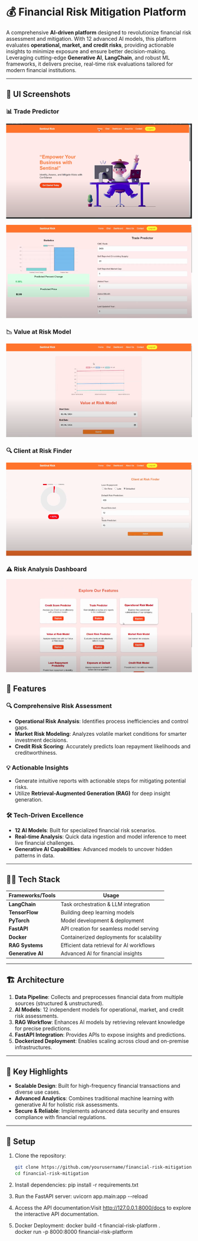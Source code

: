 # 💰 Financial Risk Mitigation Platform  

A comprehensive **AI-driven platform** designed to revolutionize financial risk assessment and mitigation. With 12 advanced AI models, this platform evaluates **operational, market, and credit risks**, providing actionable insights to minimize exposure and ensure better decision-making. Leveraging cutting-edge **Generative AI**, **LangChain**, and robust ML frameworks, it delivers precise, real-time risk evaluations tailored for modern financial institutions.

---
## 📸 UI Screenshots  

### 📊 Trade Predictor  
![Bank website ](https://github.com/simran1devloper/FinanciFinancial-Risk-Analytics-Systems-/blob/main/Screenshot%20From%202025-03-29%2017-42-35.png)  

![Trade Predictor](https://github.com/simran1devloper/FinanciFinancial-Risk-Analytics-Systems-/blob/main/Screenshot%20From%202025-03-29%2017-43-11.png)  


### 📉 Value at Risk Model  
![Value at Risk Model](https://github.com/simran1devloper/FinanciFinancial-Risk-Analytics-Systems-/blob/main/Screenshot%20From%202025-03-29%2017-43-50.png)  

### 🔍 Client at Risk Finder  
![Client at Risk Finder](https://github.com/simran1devloper/FinanciFinancial-Risk-Analytics-Systems-/blob/main/Screenshot%20From%202025-03-29%2017-44-02.png)  

### ⚠️ Risk Analysis Dashboard  
![Risk Analysis Dashboard](https://github.com/simran1devloper/FinanciFinancial-Risk-Analytics-Systems-/blob/main/Screenshot%20From%202025-03-29%2017-44-11.png)  



## 🚀 Features  

### 🔍 **Comprehensive Risk Assessment**  
- **Operational Risk Analysis**: Identifies process inefficiencies and control gaps.  
- **Market Risk Modeling**: Analyzes volatile market conditions for smarter investment decisions.  
- **Credit Risk Scoring**: Accurately predicts loan repayment likelihoods and creditworthiness.  

### 💡 **Actionable Insights**  
- Generate intuitive reports with actionable steps for mitigating potential risks.  
- Utilize **Retrieval-Augmented Generation (RAG)** for deep insight generation.  

### 🛠 **Tech-Driven Excellence**  
- **12 AI Models**: Built for specialized financial risk scenarios.  
- **Real-time Analysis**: Quick data ingestion and model inference to meet live financial challenges.  
- **Generative AI Capabilities**: Advanced models to uncover hidden patterns in data.  

---

## 🧑‍💻 Tech Stack  

| **Frameworks/Tools**  | **Usage**                                   |  
|------------------------|---------------------------------------------|  
| **LangChain**          | Task orchestration & LLM integration        |  
| **TensorFlow**         | Building deep learning models               |  
| **PyTorch**            | Model development & deployment              |  
| **FastAPI**            | API creation for seamless model serving     |  
| **Docker**             | Containerized deployments for scalability   |  
| **RAG Systems**        | Efficient data retrieval for AI workflows   |  
| **Generative AI**      | Advanced AI for financial insights          |  

---


## 🏗 Architecture  

1. **Data Pipeline**: Collects and preprocesses financial data from multiple sources (structured & unstructured).  
2. **AI Models**: 12 independent models for operational, market, and credit risk assessments.  
3. **RAG Workflow**: Enhances AI models by retrieving relevant knowledge for precise predictions.  
4. **FastAPI Integration**: Provides APIs to expose insights and predictions.  
5. **Dockerized Deployment**: Enables scaling across cloud and on-premise infrastructures.  

---

## 🌟 Key Highlights  

- **Scalable Design**: Built for high-frequency financial transactions and diverse use cases.  
- **Advanced Analytics**: Combines traditional machine learning with generative AI for holistic risk assessments.  
- **Secure & Reliable**: Implements advanced data security and ensures compliance with financial regulations.  

---

## 🔧 Setup  

1. Clone the repository:  
   ```bash  
   git clone https://github.com/yourusername/financial-risk-mitigation.git  
   cd financial-risk-mitigation  

2. Install dependencies:
   pip install -r requirements.txt  

4. Run the FastAPI server:
 uvicorn app.main:app --reload  

3. Access the API documentation:Visit http://127.0.0.1:8000/docs to explore the interactive API documentation.

4. Docker Deployment:
   docker build -t financial-risk-platform .  
   docker run -p 8000:8000 financial-risk-platform  
